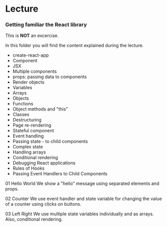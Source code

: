 # Lecture

### Getting familiar the React library

This is **NOT** an excercise.

In this folder you will find the content explained during the lecture. 

- create-react-app
- Component
- JSX
- Multiple components
- props: passing data to components
- Render objects
- Variables
- Arrays
- Objects
- Functions
- Object methods and "this"
- Classes
- Destructuring
- Page re-rendering
- Stateful component
- Event handling
- Passing state - to child components
- Complex state
- Handling arrays
- Conditional rendering
- Debugging React applications
- Rules of Hooks
- Passing Event Handlers to Child Components

01 Hello World
We show a "hello" message using separated elements and props.

02 Counter
We use event handler and state variable for changing the value of a counter using clicks on buttons.

03 Left Right
We use multiple state variables individually and as arrays. Also, conditional rendering.